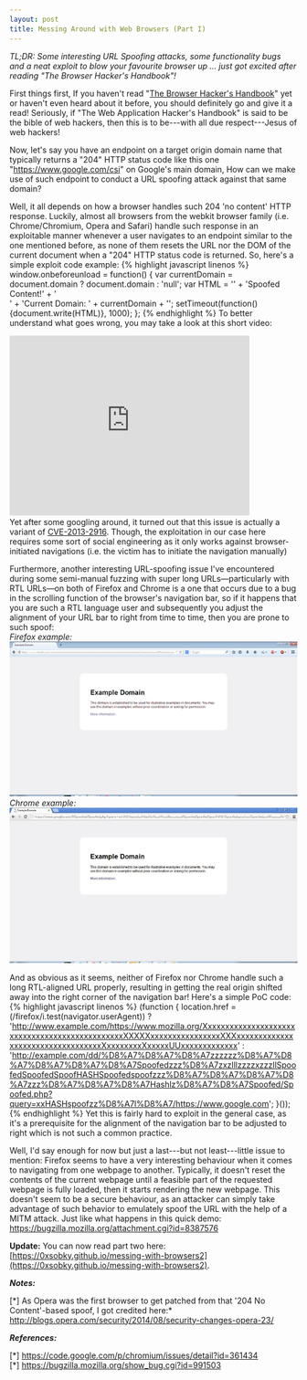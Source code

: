 ```yaml
---
layout: post
title: Messing Around with Web Browsers (Part I)
---
```

*TL;DR: Some interesting URL Spoofing attacks, some functionality bugs and a neat exploit to blow your favourite browser up ... just got excited after reading "The Browser Hacker's Handbook"!*

First things first, If you haven't read "<a href = "https://browserhacker.com" target="_target">The Browser Hacker's Handbook</a>" yet or haven't even heard about it before, you should definitely go and give it a read! Seriously, if "The Web Application Hacker's Handbook" is said to be the bible of web hackers, then this is to be---with all due respect---Jesus of web hackers!
<br />

Now, let's say you have an endpoint on a target origin domain name that typically returns a "204" HTTP status code like this one "<https://www.google.com/csi>" on Google's main domain, How can we make use of such endpoint to conduct a URL spoofing attack against that same domain? 

Well, it all depends on how a browser handles such 204 'no content' HTTP response. Luckily, almost all browsers from the webkit browser family (i.e. Chrome/Chromium, Opera and Safari) handle such response in an exploitable manner whenever a user navigates to an endpoint similar to the one mentioned before, as none of them resets the URL nor the DOM of the current document when a "204" HTTP status code is returned. So, here's a simple exploit code example:
{% highlight javascript linenos %}
window.onbeforeunload = function() {
    var currentDomain = document.domain ? document.domain : 'null';
    var HTML = '<html>' + 'Spoofed Content!' + '<br>' + 'Current Domain: ' + currentDomain + '</html>';
    setTimeout(function(){document.write(HTML)}, 1000);
};
{% endhighlight %}
To better understand what goes wrong, you may take a look at this short video: <br />
<iframe class="frames" width="420" height="315" src="https://www.youtube.com/embed/R6XlWHzzFpI" frameborder="0" allowfullscreen="true"></iframe><br />
Yet after some googling around, it turned out that this issue is actually a variant of <a href="https://code.google.com/p/chromium/issues/list?can=1&q=label%3ACVE-2013-2916" target="_blank">CVE-2013-2916</a>. Though, the exploitation in our case here requires some sort of social engineering as it only works against browser-initiated navigations (i.e. the victim has to initiate the navigation manually)

Furthermore, another interesting URL-spoofing issue I've encountered during some semi-manual fuzzing with super long URLs—particularly with RTL URLs—on both of Firefox and Chrome is a one that occurs due to a bug in the scrolling function of the browser's navigation bar, so if it happens that you are such a RTL language user and subsequently you adjust the alignment of your URL bar to right from time to time, then you are prone to such spoof:<br />
*Firefox example:*
<a href="/images/FirefoxSpoof.jpg" target="_blank"><img class="innerImg" src="/images/FirefoxSpoof-thumb.jpg" alt="Firefox Spoof"></a>
*Chrome example:*
<a href="/images/ChromeSpoof.jpg" target="_blank"><img class="innerImg" src="/images/ChromeSpoof-thumb.jpg" alt="Chrome Spoof"></a>

And as obvious as it seems, neither of Firefox nor Chrome handle such a long RTL-aligned URL properly, resulting in getting the real origin shifted away into the right corner of the navigation bar! Here's a simple PoC code:
{% highlight javascript linenos %}
(function {
    location.href = (/firefox/i.test(navigator.userAgent)) ? 'http://www.example.com/https://www.mozilla.org/XxxxxxxxxxxxxxxxxxxxxxxxxxxxxxxxxxxxxxxxxxxxxxxXXXXXxxxxxxxxxxxxxxxxXXXxxxxxxxxxxxxxxxxxxxxxxxxxxxxxxxxxxXxxxxxxxxXxxxxxUUxxxxxxxxxxxxx' : 'http://example.com/dd/%D8%A7%D8%A7%D8%A7zzzzzz%D8%A7%D8%A7%D8%A7%D8%A7%D8%A7Spoofedzzz%D8%A7zxzlllzzzzxzzzllSpoofedSpoofedSpoofHASHSpoofedspoofzzz%D8%A7%D8%A7%D8%A7%D8%A7zzz%D8%A7%D8%A7%D8%A7Hashlz%D8%A7%D8%A7Spoofed/Spoofed.php?query=xxHASHspoofzz%D8%A7l%D8%A7/https://www.google.com';
}());
{% endhighlight %}
Yet this is fairly hard to exploit in the general case, as it's a prerequisite for the alignment of the navigation bar to be adjusted to right which is not such a common practice.
<br />

Well, I'd say enough for now but just a last---but not least---little issue to mention:
Firefox seems to have a very interesting behaviour when it comes to navigating from one webpage to another. Typically, it doesn't reset the contents of the current webpage until a feasible part of the requested webpage is fully loaded, then it starts rendering the new webpage. This doesn't seem to be a secure behaviour, as an attacker can simply take advantage of such behavior to emulately spoof the URL with the help of a MITM attack. Just like what happens in this quick demo: <a href="https://bugzilla.mozilla.org/attachment.cgi?id=8387576" target="_blank">https://bugzilla.mozilla.org/attachment.cgi?id=8387576</a>
<br />

**Update:** You can now read part two here:  [https://0xsobky.github.io/messing-with-browsers2](https://0xsobky.github.io/messing-with-browsers2).

***Notes:***

[\*] As Opera was the first browser to get patched from that '204 No Content'-based spoof, I got credited here:* <a href="http://blogs.opera.com/security/2014/08/security-changes-opera-23/" target="_blank">http://blogs.opera.com/security/2014/08/security-changes-opera-23/</a>

***References:***

[\*] <a href="https://code.google.com/p/chromium/issues/detail?id=361434" target="_blank">https://code.google.com/p/chromium/issues/detail?id=361434</a><br />
[\*] <a href="https://bugzilla.mozilla.org/show_bug.cgi?id=991503" target="_blank">https://bugzilla.mozilla.org/show_bug.cgi?id=991503</a>

